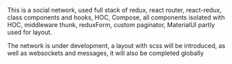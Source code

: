 This is a social network, used full stack of redux, react router, react-redux, class components and hooks, HOC, Compose, all components isolated with HOC, middleware thunk, reduxForm, custom paginator, MaterialUI partly used for layout.

The network is under development, a layout with scss will be introduced, as well as websockets and messages, it will also be completed globally
